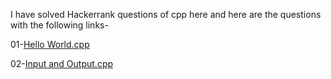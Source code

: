 I have solved Hackerrank questions of cpp here and here are the questions with the following links-


01-[Hello World.cpp](https://www.hackerrank.com/challenges/cpp-hello-world/problem)

02-[Input and Output.cpp](https://www.hackerrank.com/challenges/cpp-input-and-output/problem)

